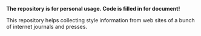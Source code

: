 **The repository is for personal usage. Code is filled in for document!**

This repository helps collecting style information from web sites of a bunch of internet journals and presses. 
